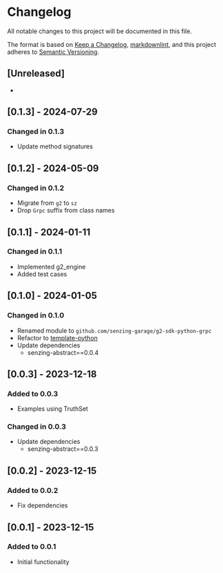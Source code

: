 # Changelog

All notable changes to this project will be documented in this file.

The format is based on [Keep a Changelog](https://keepachangelog.com/en/1.0.0/),
[markdownlint](https://dlaa.me/markdownlint/),
and this project adheres to [Semantic Versioning](https://semver.org/spec/v2.0.0.html).

## [Unreleased]

-

## [0.1.3] - 2024-07-29

### Changed in 0.1.3

- Update method signatures

## [0.1.2] - 2024-05-09

### Changed in 0.1.2

- Migrate from `g2` to `sz`
- Drop `Grpc` suffix from class names

## [0.1.1] - 2024-01-11

### Changed in 0.1.1

- Implemented g2_engine
- Added test cases

## [0.1.0] - 2024-01-05

### Changed in 0.1.0

- Renamed module to `github.com/senzing-garage/g2-sdk-python-grpc`
- Refactor to [template-python](https://github.com/senzing-garage/template-python)
- Update dependencies
  - senzing-abstract==0.0.4

## [0.0.3] - 2023-12-18

### Added to 0.0.3

- Examples using TruthSet

### Changed in 0.0.3

- Update dependencies
  - senzing-abstract==0.0.3

## [0.0.2] - 2023-12-15

### Added to 0.0.2

- Fix dependencies

## [0.0.1] - 2023-12-15

### Added to 0.0.1

- Initial functionality
